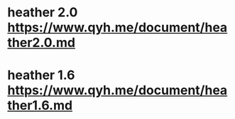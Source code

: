 # heather 2.0 https://www.qyh.me/document/heather2.0.md

# heather 1.6 https://www.qyh.me/document/heather1.6.md
